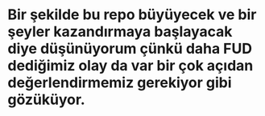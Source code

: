 # Bir şekilde bu repo büyüyecek ve bir şeyler kazandırmaya başlayacak diye düşünüyorum çünkü daha FUD dediğimiz olay da var bir çok açıdan değerlendirmemiz gerekiyor gibi gözüküyor.
